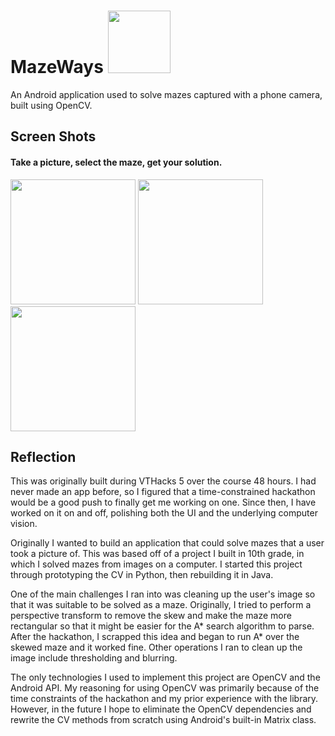 # MazeWays <img src="https://github.com/davidhaas6/VTHacks-Maze-Solver/blob/master/app/src/main/res/mipmap-xxxhdpi/ic_launcher.png?raw=true" width="100"> 


An Android application used to solve mazes captured with a phone camera, built using OpenCV.

## Screen Shots
#### Take a picture, select the maze, get your solution.
<img src="https://i.imgur.com/DwB5ivp.png" width="200"> <img src="https://i.imgur.com/vhxw7D8.png" width="200"> <img src="https://i.imgur.com/cNgg7hH.png" width="200">

## Reflection

This was originally built during VTHacks 5 over the course 48 hours. I had never made an app before, so I figured that a time-constrained hackathon would be a good push to finally get me working on one. Since then, I have worked on it on and off, polishing both the UI and the underlying computer vision.

Originally I wanted to build an application that could solve mazes that a user took a picture of. This was based off of a project I built in 10th grade, in which I solved mazes from images on a computer. I started this project through prototyping the CV in Python, then rebuilding it in Java.

One of the main challenges I ran into was cleaning up the user's image so that it was suitable to be solved as a maze. Originally, I tried to perform a perspective transform to remove the skew and make the maze more rectangular so that it might be easier for the A* search algorithm to parse. After the hackathon, I scrapped this idea and began to run A* over the skewed maze and it worked fine. Other operations I ran to clean up the image include thresholding and blurring.

The only technologies I used to implement this project are OpenCV and the Android API. My reasoning for using OpenCV was primarily because of the time constraints of the hackathon and my prior experience with the library. However, in the future I hope to eliminate the OpenCV dependencies and rewrite the CV methods from scratch using Android's built-in Matrix class.
